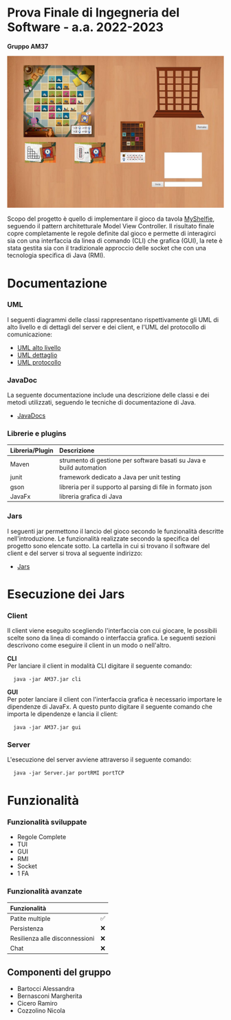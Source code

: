 # Prova Finale di Ingegneria del Software - a.a. 2022-2023

**Gruppo AM37**<br>

![Testo alternativo](deliverables/home.jpg)



Scopo del progetto è quello di implementare il gioco da tavola [MyShelfie](https://www.craniocreations.it/prodotto/my-shelfie), seguendo il pattern architetturale Model View Controller.
Il risultato finale copre completamente le regole definite dal gioco e permette di interagirci sia con una interfaccia da linea di comando (CLI) che grafica (GUI), la rete è stata gestita sia con il tradizionale approccio delle socket che con una tecnologia specifica di Java (RMI).<br>

# Documentazione

### UML<br>

I seguenti diagrammi delle classi rappresentano rispettivamente gli UML di alto livello e di dettagli del server e dei client, e l'UML del protocollo di comunicazione:<br>

- [UML alto livello](deliverables/uml/client_server/HighLevelCommunicationUML.jpg)
- [UML dettaglio](deliverables/uml/client_server)
- [UML protocollo](deliverables/uml/SequenceDiagram.pdf)


### JavaDoc <br>

La seguente documentazione include una descrizione delle classi e dei metodi utilizzati, seguendo le tecniche di documentazione di Java.<br>

- [JavaDocs](deliverables/JavaDocs)



### Librerie e plugins<br>

| Libreria/Plugin| Descrizione |
| :--------------| :------    |
| Maven          |    strumento di gestione per software basati su Java e build automation      | 
| junit          |      framework dedicato a Java per unit testing    | 
| gson           |    libreria per il supporto al parsing di file in formato json | 
| JavaFx         |     libreria grafica di Java |

### Jars<br>

I seguenti jar permettono il lancio del gioco secondo le funzionalità descritte nell'introduzione. Le funzionalità realizzate secondo la specifica del progetto sono elencate sotto. La cartella in cui si trovano il software del client e del server si trova al seguente indirizzo: <br>

- [Jars](deliverables/jars)

# Esecuzione dei Jars

### Client <br> 

Il client viene eseguito scegliendo l'interfaccia con cui giocare, le possibili scelte sono da linea di comando o interfaccia grafica. Le seguenti sezioni descrivono come eseguire il client in un modo o nell'altro.<br>

**CLI**<br>
Per lanciare il client in modalità CLI digitare il seguente comando:<br>

      java -jar AM37.jar cli
 

**GUI**<br>
Per poter lanciare il client con l'interfaccia grafica è necessario importare le dipendenze di JavaFx. 
A questo punto digitare il seguente comando che importa le dipendenze e lancia il client:

      java -jar AM37.jar gui


### Server<br>

L'esecuzione del server avviene attraverso il seguente comando:

      java -jar Server.jar portRMI portTCP  

# Funzionalità

### Funzionalità sviluppate<br>

- Regole Complete <br>
- TUI <br>
- GUI <br>
- RMI <br>
- Socket <br>
- 1 FA<br>

### Funzionalità avanzate<br>

| Funzionalità                   |          |
| :----------------------------- | :------: |
| Patite multiple                |   ✅     | 
| Persistenza                    |   ❌     | 
| Resilienza alle disconnessioni |   ❌     | 
| Chat                           |    ❌    |


## Componenti del gruppo

- Bartocci Alessandra
- Bernasconi Margherita 
- Cicero Ramiro
- Cozzolino Nicola
